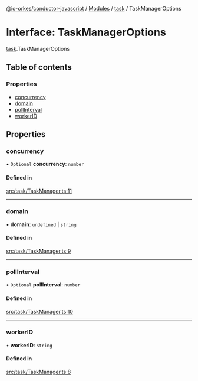 [@io-orkes/conductor-javascript](../README.md) / [Modules](../modules.md) / [task](../modules/task.md) / TaskManagerOptions

# Interface: TaskManagerOptions

[task](../modules/task.md).TaskManagerOptions

## Table of contents

### Properties

- [concurrency](task.TaskManagerOptions.md#concurrency)
- [domain](task.TaskManagerOptions.md#domain)
- [pollInterval](task.TaskManagerOptions.md#pollinterval)
- [workerID](task.TaskManagerOptions.md#workerid)

## Properties

### concurrency

• `Optional` **concurrency**: `number`

#### Defined in

[src/task/TaskManager.ts:11](https://github.com/conductor-sdk/conductor-javascript/blob/dbd8275/src/task/TaskManager.ts#L11)

___

### domain

• **domain**: `undefined` \| `string`

#### Defined in

[src/task/TaskManager.ts:9](https://github.com/conductor-sdk/conductor-javascript/blob/dbd8275/src/task/TaskManager.ts#L9)

___

### pollInterval

• `Optional` **pollInterval**: `number`

#### Defined in

[src/task/TaskManager.ts:10](https://github.com/conductor-sdk/conductor-javascript/blob/dbd8275/src/task/TaskManager.ts#L10)

___

### workerID

• **workerID**: `string`

#### Defined in

[src/task/TaskManager.ts:8](https://github.com/conductor-sdk/conductor-javascript/blob/dbd8275/src/task/TaskManager.ts#L8)
